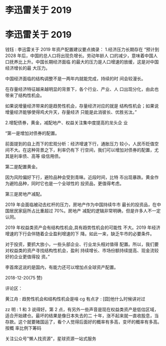 # 李迅雷关于 2019

# 李迅雷关于 2019

钱钰 : 李迅雷关于 2019 年资产配置建议要点摘录： 1.经济压力长期存在 “预计到 2028 年后，中国的总人口将出现负增长。劳动年龄人 口的减少，意味着中国人口抚养比上升。中国长期经济面临 的最大的压力是人口增速的放缓，这是对中国经济增长的最 大压力。

中国经济面临的结构调整不是一两年内就能完成，持续的时 间会较漫长。

在存量经济特征越来越明显的背景下，各个行业、产业、人 口出现分化，由此也带来了结构性机会。

如果说增量经济带来的是趋势性机会，存量经济对应的就是 结构性机会；如果说增量经济能够使得鸡犬升天，存量经济 只能是此消彼长、优胜劣汰。”

2.增配债券，黄金，减配地产、权益关注集中度提高的龙头企 业

“第一是增加对债券的配置。

前面提到的自上而下的宏观分析：经济增速下行，通胀压力 较小，人民币贬值空间不大。在这种背景之下，利率仍有下 行空间，我们可以增加对债券的配置，尤其是利率债、高等 级信用债。

第二是配置黄金。

因为风险偏好下行，避险品种会受到青睐。近段时间，比特 币出现暴跌。黄金作为避险品种，同时它也是一个全球性的 投资品，更值得考虑。

第三是房地产减配。

2019 年会面临被动去杠杆的压力，房地产作为中国持续牛市 最长的投资品，在中国居民家庭所占比重超过 70%。房地产 减配的逻辑非常明确，但是许多人不一定认同。

2019 年权益类资产会有结构性机会,具有趋势性机会的可能性 不大。2019 年经济增速的下行会伴随着企业盈利增速的下 降。如此一来，缺乏牛市的必要条件。

对于投资，要抓大放小，一些头部企业、行业龙头相对值得 配置。所以，我们要对权益类的资产寻找结构性机会，盈利 持续增长、市场份额持续提高、现金流较好的企业更值得投 资。”

李首席这说的是国内，有能力还可以增加点全球资产配置。

2018-12-20(75 赞)

评论区：

黄江舟 : 趋势性机会和结构性机会是啥 cg 有点才 : [囧]他什么时候讲对过

zz 明 : 1 和 3 说得好。第 2 点，有另外一些声音是现在权益类资产是低估区域，适合开始建仓。最坏的结果是像日本失去的二 十年，涨不起来就一直收股息，当存款。这个就要赌国运了，看个人觉得后面好的概率有多高，变坏的概率有多高。按概 率比例下筹码

关注公众号"懒人找资源"，星球资源一站式服务